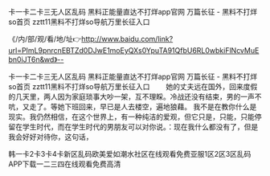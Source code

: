 卡一卡二卡三无人区乱码
黑料正能量直达不打烊app官网
万篇长征 - 黑料不打烊so首页
zztt11黑料不打烊so导航万里长征入口


《/内/部/观/看/地/址👉http://www.baidu.com/link?url=PImL9pnrcnEBTZd0DJwE1moEyQXs0YpuTA91QfbU6RL0wbkiFlNcvMuEbn0iJT6n&wd》--

卡一卡二卡三无人区乱码
黑料正能量直达不打烊app官网
万篇长征 - 黑料不打烊so首页
zztt11黑料不打烊so导航万里长征入口
　　她的丈夫远在国外，回来度假的几天里，两人因为家庭琐事大吵一架，互不理睬。冷战还没有结束，男的一声不吭，又走了。等她下班回来，早已是人去楼空，遍地狼藉。
我不是在教你什么是现实。我仍然相信，在这个世界上，有一种纯洁的爱观，但它只是，只能，只能停留在学生时代，而在学生时代的男朋友可以对你说。：现在我什么都没有了，但是我会好好对待你，这句话，





韩一卡2卡3卡4卡新区乱码欧美爱如潮水社区在线观看免费亚服1区2区3区乱码APP下载一二三四在线观看免费高清
